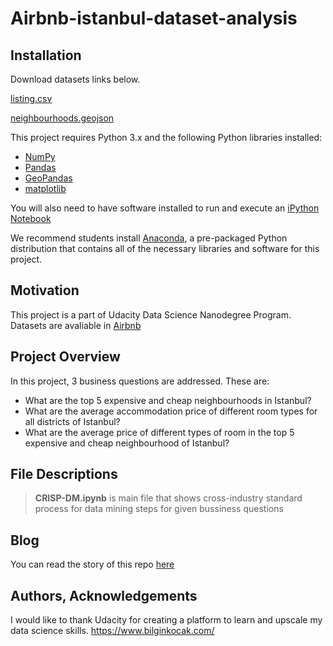 
# Airbnb-istanbul-dataset-analysis


## Installation

Download datasets links below.

[listing.csv](http://data.insideairbnb.com/turkey/marmara/istanbul/2021-02-26/data/listings.csv.gz)

[neighbourhoods.geojson](http://data.insideairbnb.com/turkey/marmara/istanbul/2021-02-26/visualisations/neighbourhoods.geojson)

This project requires Python 3.x and the following Python libraries installed:

-   [NumPy](http://www.numpy.org/)
-   [Pandas](http://pandas.pydata.org)
-   [GeoPandas](https://geopandas.org/)
-   [matplotlib](http://matplotlib.org/)


You will also need to have software installed to run and execute an [iPython Notebook](http://ipython.org/notebook.html)

We recommend students install [Anaconda](https://www.continuum.io/downloads), a pre-packaged Python distribution that contains all of the necessary libraries and software for this project.

## Motivation

This project is a part of Udacity Data Science Nanodegree Program. Datasets are avaliable in [Airbnb](http://insideairbnb.com/get-the-data.html)

## Project Overview

In this project, 3 business questions are addressed. These are:
-  What are the top 5 expensive and cheap neighbourhoods in Istanbul?
-  What are the average accommodation price of different room types for all districts of Istanbul?
-  What are the average price of different types of room in the top 5 expensive and cheap neighbourhood of Istanbul?

## File Descriptions

> **CRISP-DM.ipynb** is main file that shows cross-industry standard process for data mining steps for given bussiness questions

## Blog
You can read the story of this repo [here](https://bilginkocak.medium.com/this-makes-you-find-expensive-and-inexpensive-airbnb-locations-in-istanbul-ac21a8edb166)


## Authors, Acknowledgements

I would like to thank Udacity for creating a platform to learn and upscale my data science skills.
https://www.bilginkocak.com/
